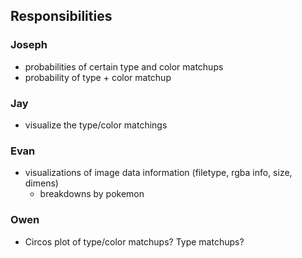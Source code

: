 ## Responsibilities

### Joseph
- probabilities of certain type and color matchups
- probability of type + color matchup

### Jay
- visualize the type/color matchings

### Evan
- visualizations of image data information (filetype, rgba info, size, dimens)
  - breakdowns by pokemon

### Owen
- Circos plot of type/color matchups? Type matchups?
